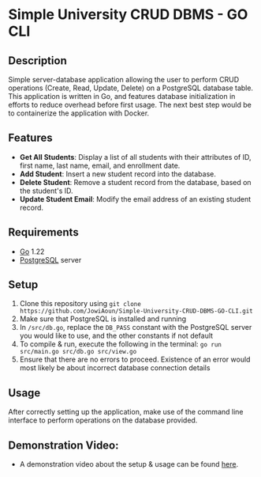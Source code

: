 # Simple University CRUD DBMS - GO CLI

## Description

Simple server-database application allowing the user to perform CRUD operations (Create, Read, Update, Delete)
on a PostgreSQL database table. This application is written in Go, and features database initialization in
efforts to reduce overhead before first usage. The next best step would be to containerize the application with Docker.

## Features

- **Get All Students**: Display a list of all students with their attributes of ID, first name, last name, email, and enrollment date.
- **Add Student**: Insert a new student record into the database.
- **Delete Student**: Remove a student record from the database, based on the student's ID.
- **Update Student Email**: Modify the email address of an existing student record.

## Requirements

- [Go](https://go.dev/doc/install) 1.22
- [PostgreSQL](https://www.postgresql.org/download/) server

## Setup
1. Clone this repository using `git clone https://github.com/JowiAoun/Simple-University-CRUD-DBMS-GO-CLI.git`
2. Make sure that PostgreSQL is installed and running
3. In `/src/db.go`, replace the `DB_PASS` constant with the PostgreSQL server you would like to use, and the other constants if not default
4. To compile & run, execute the following in the terminal: `go run src/main.go src/db.go src/view.go`
5. Ensure that there are no errors to proceed. Existence of an error would most likely be about incorrect database connection details


## Usage

After correctly setting up the application, make use of the command line interface to perform operations on the database provided.

## Demonstration Video:
 - A demonstration video about the setup & usage can be found [here](https://youtu.be/HkJxPtXjLao).

